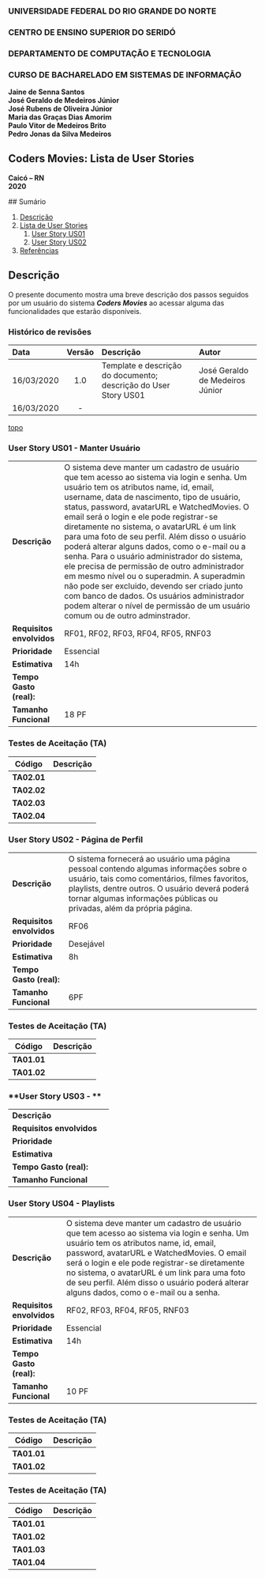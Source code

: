 ### **UNIVERSIDADE FEDERAL DO RIO GRANDE DO NORTE**

### **CENTRO DE ENSINO SUPERIOR DO SERIDÓ**

### **DEPARTAMENTO DE COMPUTAÇÃO E TECNOLOGIA**

### **CURSO DE BACHARELADO EM SISTEMAS DE INFORMAÇÃO**

**Jaine de Senna Santos**  
**José Geraldo de Medeiros Júnior**  
**José Rubens de Oliveira Júnior**  
**Maria das Graças Dias Amorim**  
**Paulo Vitor de Medeiros Brito**  
**Pedro Jonas da Silva Medeiros**  

## **Coders Movies: Lista de User Stories**

**Caicó – RN**  
**2020**

<div id='sumario'/>
## Sumário

1. [Descrição](#descricao)
2. [Lista de User Stories](#us)
   1. [User Story US01](#us01)
   2. [User Story US02](#us02)
3. [Referências](#referencias)



<div id='descricao'/>

## Descrição

O presente documento mostra uma breve descrição dos passos seguidos por um usuário do sistema ***Coders Movies*** ao acessar alguma das funcionalidades que estarão disponíveis.

### Histórico de revisões

| Data | Versão | Descrição | Autor |
| :--- | :----: | :---------| :---- |
| 16/03/2020 | 1.0 | Template e descrição do documento; descrição do User Story US01 | José Geraldo de Medeiros Júnior |
| 16/03/2020 |  -  |        |      |

[topo](#sumario)

<div id='us'/>

<div id='us01'/>

### **User Story US01 - Manter Usuário**

|                    |      |
| ------------------ | ---- |
|**Descrição**| O sistema deve manter um cadastro de usuário que tem acesso ao sistema via login e senha. Um usuário tem os atributos name, id, email, username, data de nascimento, tipo de usuário, status, password, avatarURL e WatchedMovies. O email será o login e ele pode registrar-se diretamente no sistema, o avatarURL é um link para uma foto de seu perfil. Além disso o usuário poderá alterar alguns dados, como o e-mail ou a senha. Para o usuário administrador do sistema, ele precisa de permissão de outro administrador em mesmo nível ou o superadmin. A superadmin não pode ser excluido, devendo ser criado junto com banco de dados. Os usuários administrador podem alterar o nível de permissão de um usuário comum ou de outro adminstrador. |
|**Requisitos envolvidos**| RF01, RF02, RF03, RF04, RF05, RNF03 |
|**Prioridade**| Essencial |
|**Estimativa**| 14h |
|**Tempo Gasto (real):**| |
|**Tamanho Funcional**| 18 PF |

### **Testes de Aceitação (TA)**

| Código | Descrição |
| ------ | --------- |
|**TA02.01**| |
|**TA02.02**| |
|**TA02.03**| |
|**TA02.04**| |


<div id='us02'/>

### **User Story US02 - Página de Perfil**


|                    |      |
| ------------------ | ---- |
|**Descrição**| O sistema fornecerá ao usuário uma página pessoal contendo algumas informações sobre o usuário, tais como comentários, filmes favoritos, playlists, dentre outros. O usuário deverá poderá tornar algumas informações públicas ou privadas, além da própria página. |
|**Requisitos envolvidos**| RF06 |
|**Prioridade**| Desejável |
|**Estimativa**| 8h |
|**Tempo Gasto (real):**| |
|**Tamanho Funcional**| 6PF |

### **Testes de Aceitação (TA)**

| Código | Descrição |
| ------ | --------- |
|**TA01.01**|  |
|**TA01.02**|  |

<div id='us03'/>

### **User Story US03 - **

|                    |      |
| ------------------ | ---- |
|**Descrição**|  |
|**Requisitos envolvidos**|  |
|**Prioridade**|  |
|**Estimativa**|  |
|**Tempo Gasto (real):**| |
|**Tamanho Funcional**|  |

<div id='us04'/>

### **User Story US04 - Playlists**

|                    |      |
| ------------------ | ---- |
|**Descrição**| O sistema deve manter um cadastro de usuário que tem acesso ao sistema via login e senha. Um usuário tem os atributos name, id, email, password, avatarURL e WatchedMovies. O email será o login e ele pode registrar-se diretamente no sistema, o avatarURL é um link para uma foto de seu perfil. Além disso o usuário poderá alterar alguns dados, como o e-mail ou a senha. |
|**Requisitos envolvidos**| RF02, RF03, RF04, RF05, RNF03 |
|**Prioridade**| Essencial |
|**Estimativa**| 14h |
|**Tempo Gasto (real):**| |
|**Tamanho Funcional**| 10 PF |

### **Testes de Aceitação (TA)**

| Código | Descrição |
| ------ | --------- |
|**TA01.01**|  |
|**TA01.02**|  |


### **Testes de Aceitação (TA)**

| Código | Descrição |
| ------ | --------- |
|**TA01.01**| |
|**TA01.02**| |
|**TA01.03**| |
|**TA01.04**| |


<div id='referencias'/>
